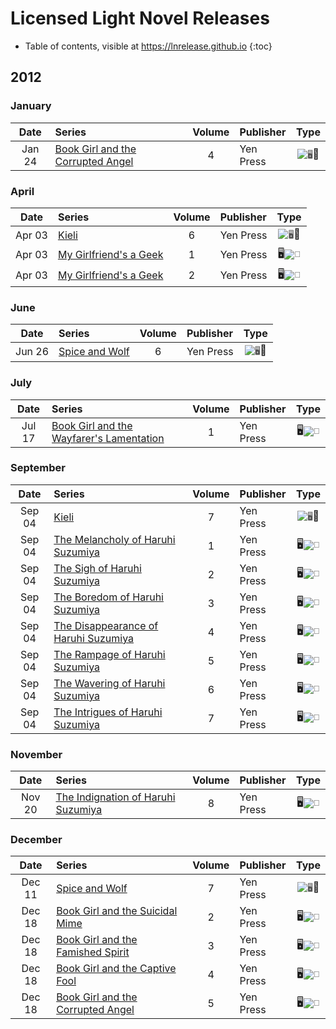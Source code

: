 # Licensed Light Novel Releases

- Table of contents, visible at https://lnrelease.github.io
{:toc}

## 2012

### January

Date|Series|Volume|Publisher|Type|
:---:|:---|:---:|:---|:---:|
Jan 24|[Book Girl and the Corrupted Angel](https://yenpress.com/titles/9780316076944-book-girl-and-the-corrupted-angel-light-novel)|4|Yen Press|<input class="spacer" alt="🖥️" type="image" disabled>📖|

### April

Date|Series|Volume|Publisher|Type|
:---:|:---|:---:|:---|:---:|
Apr 03|[Kieli](https://yenpress.com/titles/9780759529342-kieli-vol-6-light-novel-the-sunlit-garden-where-it-began-part-2)|6|Yen Press|<input class="spacer" alt="🖥️" type="image" disabled>📖|
Apr 03|[My Girlfriend's a Geek](https://yenpress.com/titles/9780316221801-my-girlfriends-a-geek-vol-1-light-novel)|1|Yen Press|🖥️<input class="spacer" alt="📖" type="image" disabled>|
Apr 03|[My Girlfriend's a Geek](https://yenpress.com/titles/9780316221818-my-girlfriends-a-geek-vol-2-light-novel)|2|Yen Press|🖥️<input class="spacer" alt="📖" type="image" disabled>|

### June

Date|Series|Volume|Publisher|Type|
:---:|:---|:---:|:---|:---:|
Jun 26|[Spice and Wolf](https://yenpress.com/titles/9780759531116-spice-and-wolf-vol-6-light-novel)|6|Yen Press|<input class="spacer" alt="🖥️" type="image" disabled>📖|

### July

Date|Series|Volume|Publisher|Type|
:---:|:---|:---:|:---|:---:|
Jul 17|[Book Girl and the Wayfarer's Lamentation](https://yenpress.com/titles/9780316202237-book-girl-and-the-wayfarers-lamentation-light-novel)|1|Yen Press|🖥️<input class="spacer" alt="📖" type="image" disabled>|

### September

Date|Series|Volume|Publisher|Type|
:---:|:---|:---:|:---|:---:|
Sep 04|[Kieli](https://yenpress.com/titles/9780759529359-kieli-vol-7-light-novel-as-the-deep-ravine-s-wind-howls)|7|Yen Press|<input class="spacer" alt="🖥️" type="image" disabled>📖|
Sep 04|[The Melancholy of Haruhi Suzumiya](https://yenpress.com/titles/9780316228619-the-melancholy-of-haruhi-suzumiya-light-novel)|1|Yen Press|🖥️<input class="spacer" alt="📖" type="image" disabled>|
Sep 04|[The Sigh of Haruhi Suzumiya](https://yenpress.com/titles/9780316228626-the-sigh-of-haruhi-suzumiya-light-novel)|2|Yen Press|🖥️<input class="spacer" alt="📖" type="image" disabled>|
Sep 04|[The Boredom of Haruhi Suzumiya](https://yenpress.com/titles/9780316228633-the-boredom-of-haruhi-suzumiya-light-novel)|3|Yen Press|🖥️<input class="spacer" alt="📖" type="image" disabled>|
Sep 04|[The Disappearance of Haruhi Suzumiya](https://yenpress.com/titles/9780316228640-the-disappearance-of-haruhi-suzumiya-light-novel)|4|Yen Press|🖥️<input class="spacer" alt="📖" type="image" disabled>|
Sep 04|[The Rampage of Haruhi Suzumiya](https://yenpress.com/titles/9780316228657-the-rampage-of-haruhi-suzumiya-light-novel)|5|Yen Press|🖥️<input class="spacer" alt="📖" type="image" disabled>|
Sep 04|[The Wavering of Haruhi Suzumiya](https://yenpress.com/titles/9780316228664-the-wavering-of-haruhi-suzumiya-light-novel)|6|Yen Press|🖥️<input class="spacer" alt="📖" type="image" disabled>|
Sep 04|[The Intrigues of Haruhi Suzumiya](https://yenpress.com/titles/9780316228688-the-intrigues-of-haruhi-suzumiya-light-novel)|7|Yen Press|🖥️<input class="spacer" alt="📖" type="image" disabled>|

### November

Date|Series|Volume|Publisher|Type|
:---:|:---|:---:|:---|:---:|
Nov 20|[The Indignation of Haruhi Suzumiya](https://yenpress.com/titles/9780316228695-the-indignation-of-haruhi-suzumiya-light-novel)|8|Yen Press|🖥️<input class="spacer" alt="📖" type="image" disabled>|

### December

Date|Series|Volume|Publisher|Type|
:---:|:---|:---:|:---|:---:|
Dec 11|[Spice and Wolf](https://yenpress.com/titles/9780316229128-spice-and-wolf-vol-7-light-novel)|7|Yen Press|<input class="spacer" alt="🖥️" type="image" disabled>📖|
Dec 18|[Book Girl and the Suicidal Mime](https://yenpress.com/titles/9780316245937-book-girl-and-the-suicidal-mime-light-novel)|2|Yen Press|🖥️<input class="spacer" alt="📖" type="image" disabled>|
Dec 18|[Book Girl and the Famished Spirit](https://yenpress.com/titles/9780316245944-book-girl-and-the-famished-spirit-light-novel)|3|Yen Press|🖥️<input class="spacer" alt="📖" type="image" disabled>|
Dec 18|[Book Girl and the Captive Fool](https://yenpress.com/titles/9780316246002-book-girl-and-the-captive-fool-light-novel)|4|Yen Press|🖥️<input class="spacer" alt="📖" type="image" disabled>|
Dec 18|[Book Girl and the Corrupted Angel](https://yenpress.com/titles/9780316245951-book-girl-and-the-corrupted-angel-light-novel)|5|Yen Press|🖥️<input class="spacer" alt="📖" type="image" disabled>|
